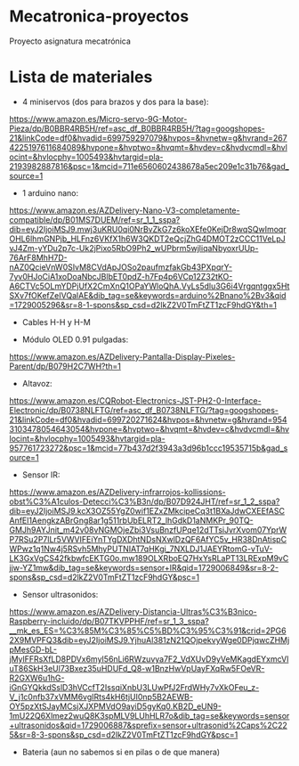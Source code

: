 # Mecatronica-proyectos
Proyecto asignatura mecatrónica


# Lista de materiales

- 4 miniservos (dos para brazos y dos para la base):

https://www.amazon.es/Micro-servo-9G-Motor-Pieza/dp/B0BBR4RB5H/ref=asc_df_B0BBR4RB5H/?tag=googshopes-21&linkCode=df0&hvadid=699759297079&hvpos=&hvnetw=g&hvrand=2674225197611684089&hvpone=&hvptwo=&hvqmt=&hvdev=c&hvdvcmdl=&hvlocint=&hvlocphy=1005493&hvtargid=pla-2193982887816&psc=1&mcid=711e6560602438678a5ec209e1c31b76&gad_source=1

- 1 arduino nano:

https://www.amazon.es/AZDelivery-Nano-V3-completamente-compatible/dp/B01MS7DUEM/ref=sr_1_1_sspa?dib=eyJ2IjoiMSJ9.mwj3uKRU0qi0NrBvZkG7z6koXEfe0KejDr8wqSQwImoqrOHL6lhmGNPjb_HLFnz6VKfX1h6W3QKDT2eQcjZhG4DMOT2zCCC11VeLpJvJ4Zm-yYDu2p7c-Uk2jPixo5RbO9Ph2_wUPbrm5wjliqaNbyoxrUUp-76ArF8MhH7D-nAZ0QcieVnW0SIvM8CVdApJOSo2paufmzfakGb43PXpqrY-7yv0HJoCiA1xoDoaNbcJBlbET0pdZ-h7Fp4p6VCp12Z32tKO-A6CTVc5OLmYDPjUfX2CmXnQ1OPaYWloQhA.VyLs5dlu3G6i4Vrgqntggx5HtSXv7fOKefZeIVQalAE&dib_tag=se&keywords=arduino%2Bnano%2Bv3&qid=1729005296&sr=8-1-spons&sp_csd=d2lkZ2V0TmFtZT1zcF9hdGY&th=1

- Cables H-H y H-M 

- Módulo OLED 0.91 pulgadas:

https://www.amazon.es/AZDelivery-Pantalla-Display-Pixeles-Parent/dp/B079H2C7WH?th=1

- Altavoz:

https://www.amazon.es/CQRobot-Electronics-JST-PH2-0-Interface-Electronic/dp/B0738NLFTG/ref=asc_df_B0738NLFTG/?tag=googshopes-21&linkCode=df0&hvadid=699720271624&hvpos=&hvnetw=g&hvrand=9543103478054643054&hvpone=&hvptwo=&hvqmt=&hvdev=c&hvdvcmdl=&hvlocint=&hvlocphy=1005493&hvtargid=pla-957761723272&psc=1&mcid=77b437d2f3943a3d96b1ccc19535715b&gad_source=1

- Sensor IR:

https://www.amazon.es/AZDelivery-infrarrojos-kollissions-obst%C3%A1culos-Detecci%C3%B3n/dp/B07D924JHT/ref=sr_1_2_sspa?dib=eyJ2IjoiMSJ9.kcX3OZ55YgZ0wif1EZxZMkcipeCq3t1BXaJdwCXEEfASCAnfEl1AengkzABrGng8ar1g511rbUbELRT2_lhGdkD1aNMKPr_90TQ-GMJh9AYJnit_m42v08vNGMOjeZbi3VsuBnzfUPqe12dTTsiJvrXvom07YprWP7RSu2P7lLr5VWVIFEiYnTYgDXDhtNDsNXwlDzQF6AfYC5v_HR38DnAtispCWPwz1q1Nw4j5RSvh5MhyPUTNIAT7qHKgi_7NXLDJ1JAEYRtomG-vTuV-LK3GxVgCS42fkbwfcEKTG0o.mw189OLXRboEQ7HxYsRLaPT13LRExpM9vCjjw-YZ1mw&dib_tag=se&keywords=sensor+IR&qid=1729006849&sr=8-2-spons&sp_csd=d2lkZ2V0TmFtZT1zcF9hdGY&psc=1

- Sensor ultrasonidos:

https://www.amazon.es/AZDelivery-Distancia-Ultras%C3%B3nico-Raspberry-incluido/dp/B07TKVPPHF/ref=sr_1_3_sspa?__mk_es_ES=%C3%85M%C3%85%C5%BD%C3%95%C3%91&crid=2PG62X9MVPFQ3&dib=eyJ2IjoiMSJ9.YjhuAl381zN21QOjpekvyWge0DPjqwcZHMjpMesGD-bL-jMylFFRsXfLD8PDVx6myI56nLi6RWzuvya7F2_VdXUvD9yVeMKagdEYxmcVluT86SkH3eUl73Bxez35uHDUFd_Q8-w1BnzHwVpUayFXqRw5FOeVR-R2GXW6u1hG-iGnGYQkkdSslD3hVCcfT2IssqiXnbU3LUwPfJ2FrdWHy7vXkOFeu_z-V_j1c0nfb37xVMM6vgIRts4kH6tjUI0np5B2AEWB-OY5pzXtSJayMCsjXJXPMVdO9ayiD5gyKq0.KB2D_eUN9-1mU22Q6Xlmez2wuQ8K3spMLV9LUhHLR7o&dib_tag=se&keywords=sensor+ultrasonidos&qid=1729006887&sprefix=sensor+ultrasonid%2Caps%2C225&sr=8-3-spons&sp_csd=d2lkZ2V0TmFtZT1zcF9hdGY&psc=1

- Bateria (aun no sabemos si en pilas o de que manera)

